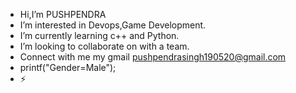 - Hi,I’m PUSHPENDRA
- I’m interested in Devops,Game Development.
- I’m currently learning c++ and Python.
- I’m looking to collaborate on with a team.
- Connect with me my gmail pushpendrasingh190520@gmail.com
- printf("Gender=Male");
- ⚡ 

<!---
PUSHPENDRA-AURA/PUSHPENDRA-AURA is a ✨ special ✨ repository because its `README.md` (this file) appears on your GitHub profile.
You can click the Preview link to take a look at your changes.
--->
